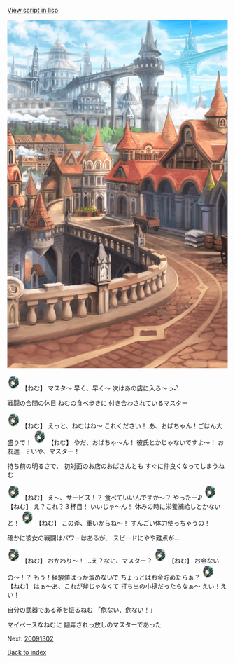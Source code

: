 [View script in lisp](../scripts/20091301.txt)

![town.png](../images/backgrounds/town.png)

<img src="../images/units/200911.png" alt="200911.png" height="34"/>
【ねむ】
マスタ〜
早く、早く〜
次はあの店に入ろ〜っ♪

戦闘の合間の休日
ねむの食べ歩きに
付き合わされているマスター

<img src="../images/units/200911.png" alt="200911.png" height="34"/>
【ねむ】
えっと、ねむはね〜
これください！
あ、おばちゃん！ごはん大盛りで！

<img src="../images/units/200911.png" alt="200911.png" height="34"/>
【ねむ】
やだ、おばちゃ〜ん！
彼氏とかじゃないですよ〜！
お友達…？いや、マスター！

持ち前の明るさで、
初対面のお店のおばさんとも
すぐに仲良くなってしまうねむ

<img src="../images/units/200911.png" alt="200911.png" height="34"/>
【ねむ】
え〜、サービス！？
食べていいんですか〜？
やったー♪

<img src="../images/units/200911.png" alt="200911.png" height="34"/>
【ねむ】
え？これ？３杯目！
いいじゃ〜ん！
休みの時に栄養補給しとかないと！

<img src="../images/units/200911.png" alt="200911.png" height="34"/>
【ねむ】
この斧、重いからね〜！
すんごい体力使っちゃうの！

確かに彼女の戦闘はパワーはあるが、
スピードにやや難点が…

<img src="../images/units/200911.png" alt="200911.png" height="34"/>
【ねむ】
おかわり〜！
…え？なに、マスター？

<img src="../images/units/200911.png" alt="200911.png" height="34"/>
【ねむ】
お金ないの〜！？
もう！経験値ばっか溜めないで
ちょっとはお金貯めたらぁ？

<img src="../images/units/200911.png" alt="200911.png" height="34"/>
【ねむ】
はぁ〜あ、これが斧じゃなくて
打ち出の小槌だったらなぁ〜
えい！えい！

自分の武器である斧を振るねむ
「危ない、危ない！」

マイペースなねむに
翻弄されっ放しのマスターであった

Next: [20091302](20091302.md)

[Back to index](index.md)
